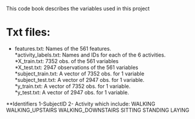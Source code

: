 This code book describes the variables used in this project <br>
# Txt files:<br>
* features.txt: Names of the 561 features.<br>
*activity_labels.txt: Names and IDs for each of the 6 activities.<br>
*X_train.txt: 7352 obs. of the 561 variables <br>
*X_test.txt: 2947 observations of the 561 variables<br>
*subject_train.txt: A vector of 7352 obs. for 1 variable<br>
*subject_test.txt: A vector of 2947 obs. for 1 variable.<br>
*y_train.txt: A vector of 7352 obs. for 1 variable.<br>
*y_test.txt: A vector of 2947 obs. for 1 variable.<br>

**Identifiers
1-SubjectID 
2- Activity which include:
WALKING
WALKING_UPSTAIRS
WALKING_DOWNSTAIRS
SITTING
STANDING
LAYING
